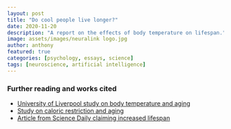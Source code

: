```yaml
---
layout: post
title: "Do cool people live longer?"
date: 2020-11-20
description: "A report on the effects of body temperature on lifespan."
image: assets/images/neuralink logo.jpg
author: anthony
featured: true
categories: [psychology, essays, science]
tags: [neuroscience, artificial intelligence]
---
```



### Further reading and works cited

- [University of Liverpool study on body temperature and aging](https://www.ncbi.nlm.nih.gov/pmc/articles/PMC4486781/)
- [Study on caloric restriction and aging](https://jamanetwork.com/journals/jama/fullarticle/1108368)
- [Article from Science Daily claiming increased lifespan](https://www.sciencedaily.com/releases/2006/11/061103083756.htm)
